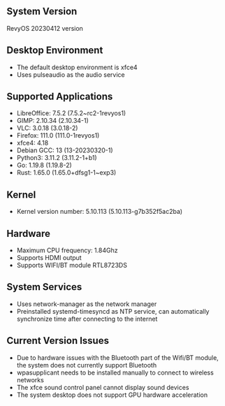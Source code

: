 ## System Version

RevyOS 20230412 version

## Desktop Environment

- The default desktop environment is xfce4
- Uses pulseaudio as the audio service

## Supported Applications

- LibreOffice: 7.5.2 (7.5.2~rc2-1revyos1)
- GIMP: 2.10.34 (2.10.34-1)
- VLC: 3.0.18 (3.0.18-2)
- Firefox: 111.0 (111.0-1revyos1)
- xfce4: 4.18
- Debian GCC: 13 (13-20230320-1)
- Python3: 3.11.2 (3.11.2-1+b1)
- Go: 1.19.8 (1.19.8-2)
- Rust: 1.65.0 (1.65.0+dfsg1-1~exp3)
  
## Kernel

- Kernel version number: 5.10.113 (5.10.113-g7b352f5ac2ba)

## Hardware

- Maximum CPU frequency: 1.84Ghz
- Supports HDMI output
- Supports WIFI/BT module RTL8723DS

## System Services

- Uses network-manager as the network manager
- Preinstalled systemd-timesyncd as NTP service, can automatically synchronize time after connecting to the internet

## Current Version Issues

- Due to hardware issues with the Bluetooth part of the Wifi/BT module, the system does not currently support Bluetooth
- wpasupplicant needs to be installed manually to connect to wireless networks
- The xfce sound control panel cannot display sound devices
- The system desktop does not support GPU hardware acceleration